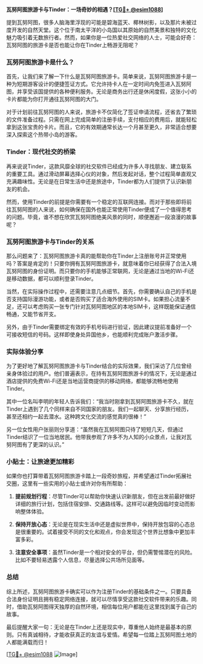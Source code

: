 **瓦努阿图旅游卡与Tinder：一场奇妙的相遇？[[TG💪+ @esim1088](https://t.me/s/esim1088)]**

提到瓦努阿图，很多人脑海里浮现的可能是碧海蓝天、椰林树影，以及那片未被过度开发的自然天堂。这个位于南太平洋的小岛国以其原始的自然美景和独特的文化魅力吸引着无数旅行者。然而，如果你是一位热爱社交网络的人士，可能会好奇：瓦努阿图的旅游卡是否也能让你在Tinder上畅游无阻呢？

### 瓦努阿图旅游卡是什么？

首先，让我们来了解一下什么是瓦努阿图旅游卡。简单来说，瓦努阿图旅游卡是一种为短期游客设计的便捷签证方式。它允许持卡人在一定时间内免签进入瓦努阿图，并享受该国提供的各种便利服务。无论是商务出行还是休闲度假，这张小小的卡片都能为你打开通往瓦努阿图的大门。

对于计划前往瓦努阿图的人来说，旅游卡不仅简化了签证申请流程，还省去了繁琐的文件准备过程。只需在网上完成简单的注册手续，支付相应的费用后，就能轻松拿到这张宝贵的卡片。而且，它的有效期通常长达一个月甚至更久，非常适合想要深入探索这个热带小岛的游客。

### Tinder：现代社交的桥梁

再来说说Tinder，这款风靡全球的社交软件已经成为许多人寻找朋友、建立联系的重要工具。通过滑动屏幕选择心仪的对象，然后发起对话，整个过程简单直观又充满趣味性。无论是在日常生活中还是旅途中，Tinder都为人们提供了认识新朋友的机会。

然而，使用Tinder的前提是你需要有一个稳定的互联网连接。而对于那些即将前往瓦努阿图的人来说，如何确保在国外也能正常使用Tinder便成了一个值得思考的问题。毕竟，谁不想在欣赏瓦努阿图绝美风景的同时，顺便邂逅一段浪漫的故事呢？

### 瓦努阿图旅游卡与Tinder的关系

那么问题来了：瓦努阿图旅游卡真的能帮助你在Tinder上注册账号并正常使用吗？答案是肯定的！只要你拥有瓦努阿图旅游卡，就意味着你已经获得了合法入境瓦努阿图的身份证明。而只要你的手机能够正常联网，无论是通过当地的Wi-Fi还是移动数据，都可以顺利登录Tinder。

当然，在实际操作过程中，还需要注意几点细节。首先，你需要确认自己的手机是否支持国际漫游功能，或者是否购买了适合海外使用的SIM卡。如果担心流量不足，还可以考虑购买一张专门针对瓦努阿图地区的本地SIM卡，这样既能保证通信畅通，又能节省开支。

另外，由于Tinder需要绑定有效的手机号码进行验证，因此建议提前准备好一个可接收短信的号码。这样即使身处异国他乡，也能顺利完成账户激活步骤。

### 实际体验分享

为了更好地了解瓦努阿图旅游卡与Tinder结合的实际效果，我们采访了几位曾经亲身体验过的用户。他们普遍表示，在持有瓦努阿图旅游卡的情况下，无论是通过酒店提供的免费Wi-Fi还是当地运营商提供的移动网络，都能够流畅地使用Tinder。

其中一位名叫李明的年轻人告诉我们：“我当时刚拿到瓦努阿图旅游卡不久，就在Tinder上遇到了几个同样来自不同国家的朋友。我们一起聊天、分享旅行经历，甚至还相约一起去潜水。这种跨文化交流的感觉真的很棒！”

另一位女性用户张丽则分享道：“虽然我在瓦努阿图只待了短短几天，但通过Tinder结识了一位当地居民。他带我参观了许多不为人知的小众景点，让我对瓦努阿图有了更深的认识。”

### 小贴士：让旅途更加精彩

如果你也打算带着瓦努阿图旅游卡踏上一段奇妙旅程，并希望通过Tinder拓展社交圈，这里有一些实用的小贴士或许对你有所帮助：

1. **提前规划行程**：尽管Tinder可以帮助你快速认识新朋友，但在出发前最好做好详细的旅行计划，包括住宿安排、交通路线等。这样可以避免因临时变动而影响整体体验。
   
2. **保持开放心态**：无论是在现实生活中还是虚拟世界中，保持开放包容的心态总是很重要的。试着接受不同的文化和观点，你会发现这个世界比想象中更加丰富多彩。

3. **注意安全事项**：虽然Tinder是一个相对安全的平台，但仍需警惕潜在的风险。比如不要轻易透露个人信息，尽量选择公共场所见面等。

### 总结

综上所述，瓦努阿图旅游卡确实可以作为注册Tinder的基础条件之一。只要具备合法身份证明且拥有稳定网络连接，就可以尽情享受这款社交软件带来的乐趣。同时，借助瓦努阿图得天独厚的自然环境，相信每位用户都能在这里找到属于自己的故事。

最后提醒大家一句：无论是在Tinder上还是现实中，尊重他人始终是最基本的原则。只有真诚相待，才能收获真正的友谊与爱情。希望每一位踏上瓦努阿图土地的人都能满载而归！

[[TG💪+ @esim1088](https://t.me/s/esim1088) ![Image](https://i.postimg.cc/4NQfJmqS/Snipaste-2025-05-13-00-14-12.png)]